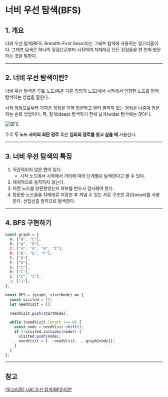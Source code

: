 # 너비 우선 탐색(BFS)

## 1. 개요

너비 우선 탐색(BFS, Breadth-First Search)는 그래프 탐색에 사용하는 알고리즘이다. 그래프 탐색은
하나의 정점으로부터 시작하여 차례대로 모든 정점들을 한 번씩 방문하는 것을 말한다.

---

## 2. 너비 우선 탐색이란?

너비 우선 탐색은 루트 노드(혹은 다른 임의의 노드)에서 시작해서 인접한 노드를 먼저 탐색하는 방법을 말한다.

시작 정점으로부터 가까운 정점을 먼저 방문하고 멀리 떨어져 있는 정점을 나중에 방문하는 순회 방법이다. 즉, 깊게(deep) 탐색하기
전에 넓게(wide) 탐삭해는 것이다.

![BFS](https://velog.velcdn.com/images%2Fsukong%2Fpost%2F103fbeed-3f70-4074-9a7d-76915a7764f2%2FBFS.png)

주로 **두 노드 사이의 최단 경로** 혹은 **임의의 경로를 찾고 싶을 때** 사용한다.

---

## 3. 너비 우선 탐색의 특징

1. 직관적이지 않은 면이 있다.
   - 시작 노드에서 시작해서 거리에 따라 단계별로 탐색한다고 볼 수 있다.
2. 재귀적으로 동작하지 않는다.
3. 어떤 노드를 방문했었는지 여부를 반드시 검사해야 한다.
4. 방문한 노드들을 차례대로 저장한 후 꺼낼 수 있는 자료 구조인 큐(Queue)를 사용한다. 선입선출 원칙으로 탐색한다.

---

## 4. BFS 구현하기

```javascript
const graph = {
  A: ["B", "C"],
  B: ["A", "D"],
  C: ["A", "G", "H", "I"],
  D: ["B", "E", "F"],
  E: ["D"],
  F: ["D"],
  G: ["C"],
  H: ["C"],
  I: ["C", "J"],
  J: ["I"],
};

const BFS = (graph, startNode) => {
  const visited = [];
  let needVisit = [];

  needVisit.push(startNode);

  while (needVisit.length !== 0) {
    const node = needVisit.shift();
    if (!visited.includes(node)) {
      visited.push(node);
      needVisit = [...needVisit, ...graph[node]];
    }
  }
};
```

---

## 참고

[[알고리즘] 너비 우선 탐색(BFS)이란](https://gmlwjd9405.github.io/2018/08/15/algorithm-bfs.html)
